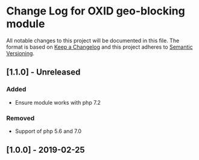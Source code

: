 # Change Log for OXID geo-blocking module

All notable changes to this project will be documented in this file.
The format is based on [Keep a Changelog](http://keepachangelog.com/)
and this project adheres to [Semantic Versioning](http://semver.org/).

## [1.1.0] - Unreleased

### Added
- Ensure module works with php 7.2

### Removed
- Support of php 5.6 and 7.0

## [1.0.0] - 2019-02-25
